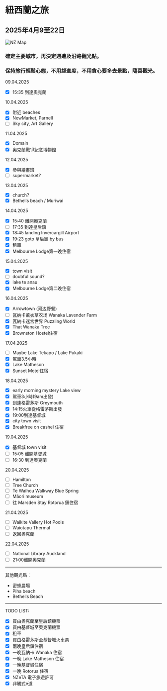 # 紐西蘭之旅

## 2025年4月9至22日

![NZ Map](https://ichef.bbci.co.uk/ace/ws/800/cpsprodpb/D673/production/_128399845_bbcm_new-zealand_country_profile_map_240123.png.webp)

### 確定主要城巿，再決定週邊及沿路觀光點。

### 保持旅行輕鬆心態，不用趕進度，不用貪心要多去景點，隨喜觀光。

09.04.2025
- [x] 15:35 到達奧克蘭

10.04.2025
- [x] 附近 beaches
- [x] NewMarket, Parnell 
- [ ] Sky city, Art Gallery

11.04.2025
- [x] Domain
- [x] 奧克蘭戰爭紀念博物館

12.04.2025
- [x] 參與繪畫班
- [ ] supermarket?

13.04.2025
- [x] church?
- [x] Bethells beach / Muriwai

14.04.2025
- [x] 15:40 離開奧克蘭
- [ ] 17:35 到達皇后鎮
- [x] 18:45 landing Invercargill Airport
- [x] 19:23 goto 皇后鎮 by bus
- [x] 租車
- [x] Melbourne Lodge第一晚住宿

15.04.2025
- [x] town visit
- [ ] doubful sound?
- [x] lake te anau
- [x] Melbourne Lodge第二晚住宿

16.04.2025
- [x] Arrowtown (河边野餐)
- [ ] 瓦纳卡薰衣草农场 Wanaka Lavender Farm
- [x] 瓦納卡迷宮世界 Puzzling World
- [x] That Wanaka Tree
- [x] Brownston Hostel住宿

17.04.2025
- [ ] Maybe Lake Tekapo / Lake Pukaki
- [x] 駕車3.5小時
- [x] Lake Matheson
- [x] Sunset Motel住宿

18.04.2025
- [x] early morning mystery Lake view
- [x] 駕車3小時(9am出發)
- [x] 到達格雷茅斯 Greymouth
- [x] 14:15火車從格雷茅斯出發
- [x] 19:00到達基督城
- [x] city town visit
- [x] Breakfree on cashel 住宿

19.04.2025
- [x] 基督城 town visit
- [ ] 15:05 離開基督城
- [ ] 16:30 到達奧克蘭

20.04.2025
- [ ] Hamilton
- [ ] Tree Church
- [ ] Te Waihou Walkway Blue Spring
- [ ] Mãori museum
- [ ] 往 Marsden Stay Rotorua 鎮住宿

21.04.2025
- [ ] Waikite Vallery Hot Pools
- [ ] Waiotapu Thermal
- [ ] 返回奧克蘭

22.04.2025
- [ ] National Library Auckland
- [ ] 21:00離開奧克蘭
----
其他觀光點：
- 密蜂農場
- Piha beach
- Bethells Beach
----
TODO LIST:
- [x] 買由奧克蘭至皇后鎮機票
- [x] 買由基督城至奧克蘭機票
- [x] 租車
- [x] 買由格雷茅斯至基督城火車票
- [x] 兩晚皇后鎮住宿
- [x] 一晚瓦納卡 Wanaka 住宿
- [x] 一晚 Lake Matheson 住宿
- [x] 一晚基督城住宿
- [x] 一晚 Rotorua 住宿
- [x] NZeTA 電子旅遊許可
- [x] 非觸式e道
